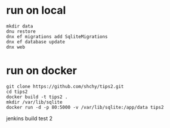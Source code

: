 # run on local
```
mkdir data  
dnu restore  
dnx ef migrations add SqliteMigrations  
dnx ef database update  
dnx web  
```

# run on docker
```
git clone https://github.com/shchy/tips2.git
cd tips2
docker build -t tips2 .
mkdir /var/lib/sqlite
docker run -d -p 80:5000 -v /var/lib/sqlite:/app/data tips2
```

jenkins build test 2
